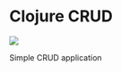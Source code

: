 # Clojure CRUD

![](https://github.com/sysint64/clojure-crud/workflows/Clojure%20CI/badge.svg)

Simple CRUD application
